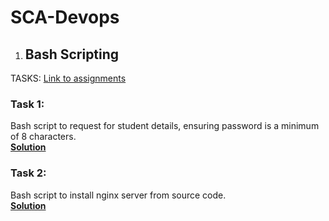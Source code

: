 # SCA-Devops

1. ## Bash Scripting
TASKS: [Link to assignments](https://docs.google.com/document/d/1-PETBWqqOFYoKwqsVyFpT1ght832HcXYWutUUngd8oU/edit)

### Task 1:
Bash script to request for student details, ensuring password is a minimum of 8 characters.  
**[Solution](./Linux/Task-1/task1.sh)**

### Task 2:
Bash script to install nginx server from source code.  
**[Solution](./Linux/Task-2/task2.sh)**

